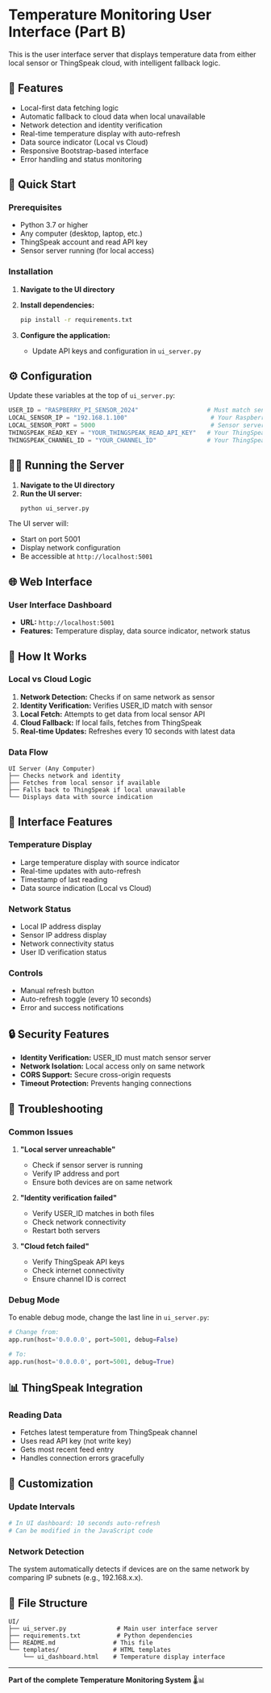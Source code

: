 # Temperature Monitoring User Interface (Part B)

This is the user interface server that displays temperature data from either local sensor or ThingSpeak cloud, with intelligent fallback logic.

## 🌟 Features

- Local-first data fetching logic
- Automatic fallback to cloud data when local unavailable
- Network detection and identity verification
- Real-time temperature display with auto-refresh
- Data source indicator (Local vs Cloud)
- Responsive Bootstrap-based interface
- Error handling and status monitoring

## 🚀 Quick Start

### Prerequisites
- Python 3.7 or higher
- Any computer (desktop, laptop, etc.)
- ThingSpeak account and read API key
- Sensor server running (for local access)

### Installation

1. **Navigate to the UI directory**
2. **Install dependencies:**
   ```bash
   pip install -r requirements.txt
   ```

3. **Configure the application:**
   - Update API keys and configuration in `ui_server.py`

## ⚙️ Configuration

Update these variables at the top of `ui_server.py`:

```python
USER_ID = "RASPBERRY_PI_SENSOR_2024"                   # Must match sensor server USER_ID
LOCAL_SENSOR_IP = "192.168.1.100"                       # Your Raspberry Pi's local IP address
LOCAL_SENSOR_PORT = 5000                                # Sensor server port (default: 5000)
THINGSPEAK_READ_KEY = "YOUR_THINGSPEAK_READ_API_KEY"   # Your ThingSpeak read API key
THINGSPEAK_CHANNEL_ID = "YOUR_CHANNEL_ID"              # Your ThingSpeak channel ID
```

## 🏃‍♂️ Running the Server

1. **Navigate to the UI directory**
2. **Run the UI server:**
   ```bash
   python ui_server.py
   ```

The UI server will:
- Start on port 5001
- Display network configuration
- Be accessible at `http://localhost:5001`

## 🌐 Web Interface

### User Interface Dashboard
- **URL:** `http://localhost:5001`
- **Features:** Temperature display, data source indicator, network status

## 🔧 How It Works

### Local vs Cloud Logic

1. **Network Detection:** Checks if on same network as sensor
2. **Identity Verification:** Verifies USER_ID match with sensor
3. **Local Fetch:** Attempts to get data from local sensor API
4. **Cloud Fallback:** If local fails, fetches from ThingSpeak
5. **Real-time Updates:** Refreshes every 10 seconds with latest data

### Data Flow

```
UI Server (Any Computer)
├── Checks network and identity
├── Fetches from local sensor if available
├── Falls back to ThingSpeak if local unavailable
└── Displays data with source indication
```

## 📱 Interface Features

### Temperature Display
- Large temperature display with source indicator
- Real-time updates with auto-refresh
- Timestamp of last reading
- Data source indication (Local vs Cloud)

### Network Status
- Local IP address display
- Sensor IP address display
- Network connectivity status
- User ID verification status

### Controls
- Manual refresh button
- Auto-refresh toggle (every 10 seconds)
- Error and success notifications

## 🔒 Security Features

- **Identity Verification:** USER_ID must match sensor server
- **Network Isolation:** Local access only on same network
- **CORS Support:** Secure cross-origin requests
- **Timeout Protection:** Prevents hanging connections

## 🐛 Troubleshooting

### Common Issues

1. **"Local server unreachable"**
   - Check if sensor server is running
   - Verify IP address and port
   - Ensure both devices are on same network

2. **"Identity verification failed"**
   - Verify USER_ID matches in both files
   - Check network connectivity
   - Restart both servers

3. **"Cloud fetch failed"**
   - Verify ThingSpeak API keys
   - Check internet connectivity
   - Ensure channel ID is correct

### Debug Mode

To enable debug mode, change the last line in `ui_server.py`:

```python
# Change from:
app.run(host='0.0.0.0', port=5001, debug=False)

# To:
app.run(host='0.0.0.0', port=5001, debug=True)
```

## 📊 ThingSpeak Integration

### Reading Data
- Fetches latest temperature from ThingSpeak channel
- Uses read API key (not write key)
- Gets most recent feed entry
- Handles connection errors gracefully

## 🔄 Customization

### Update Intervals
```python
# In UI dashboard: 10 seconds auto-refresh
# Can be modified in the JavaScript code
```

### Network Detection
The system automatically detects if devices are on the same network by comparing IP subnets (e.g., 192.168.x.x).

## 📁 File Structure

```
UI/
├── ui_server.py              # Main user interface server
├── requirements.txt          # Python dependencies
├── README.md                # This file
└── templates/               # HTML templates
    └── ui_dashboard.html    # Temperature display interface
```

---

**Part of the complete Temperature Monitoring System** 🌡️📊
